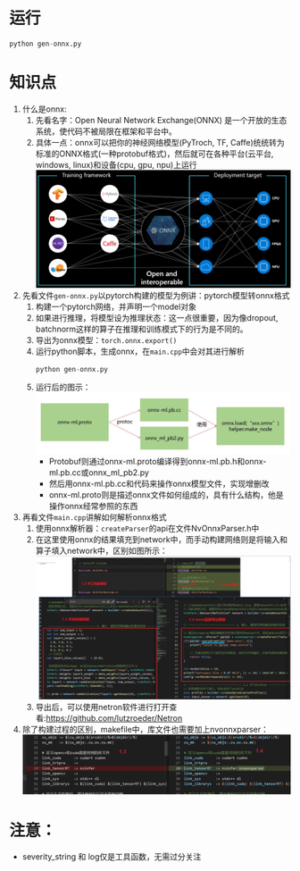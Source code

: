 # 运行

```python
python gen-onnx.py
```

# 知识点
1. 什么是onnx:
   1. 先看名字：Open Neural Network Exchange(ONNX) 是一个开放的生态系统，使代码不被局限在框架和平台中。
   2. 具体一点：onnx可以把你的神经网络模型(PyTroch, TF, Caffe)统统转为标准的ONNX格式(一种protobuf格式)，然后就可在各种平台(云平台, windows, linux)和设备(cpu, gpu, npu)上运行
   ![avatar](./figure/1.onnx.jpg)
2. 先看文件`gen-onnx.py`以pytorch构建的模型为例讲：pytorch模型转onnx格式
   1. 构建一个pytorch网络，并声明一个model对象
   2. 如果进行推理，将模型设为推理状态：这一点很重要，因为像dropout, batchnorm这样的算子在推理和训练模式下的行为是不同的。
   3. 导出为onnx模型：`torch.onnx.export()`
   4. 运行python脚本，生成onnx，在`main.cpp`中会对其进行解析
      ```python
      python gen-onnx.py
      ```
   5. 运行后的图示：
      ![avatar](./figure/2.onnx-proto.jpg)
      -  Protobuf则通过onnx-ml.proto编译得到onnx-ml.pb.h和onnx-ml.pb.cc或onnx_ml_pb2.py
      -  然后用onnx-ml.pb.cc和代码来操作onnx模型文件，实现增删改
      -  onnx-ml.proto则是描述onnx文件如何组成的，具有什么结构，他是操作onnx经常参照的东西
3. 再看文件`main.cpp`讲解如何解析onnx格式
   1. 使用onnx解析器：`createParser`的api在文件NvOnnxParser.h中
   2. 在这里使用onnx的结果填充到network中，而手动构建网络则是将输入和算子填入network中，区别如图所示：
      ![avatar](./figure/3.onnx-major-difference.jpg)
   3. 导出后，可以使用netron软件进行打开查看:https://github.com/lutzroeder/Netron
4.  除了构建过程的区别，makefile中，库文件也需要加上nvonnxparser：
      ![avatar](./figure/4.makefile-difference.jpg)

# 注意：
- severity_string 和 log仅是工具函数，无需过分关注